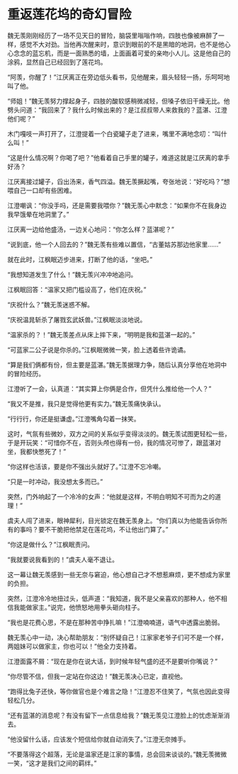 # 重返莲花坞的奇幻冒险

魏无羡刚刚经历了一场不见天日的冒险，脑袋里嗡嗡作响，四肢也像被麻醉了一样，感觉不大对劲。当他再次醒来时，意识到眼前的不是黑暗的地洞，也不是他心心念念的蓝忘机，而是一面熟悉的墙，上面画着可爱的亲吻小人儿。这是他自己的涂鸦，显然自己已经回到了莲花坞。

“阿羡，你醒了！”江厌离正在旁边低头看书，见他醒来，眉头轻轻一扬，乐呵呵地叫了他。

“师姐！”魏无羡努力撑起身子，四肢的酸软感稍微减轻，但嗓子依旧干燥无比。他劈头问道：“我回来了？我什么时候出来的？是江叔叔带人来救我的？蓝湛、江澄他们呢？”

木门嘎吱一声打开了，江澄提着一个白瓷罐子走了进来，嘴里不满地念叨：“叫什么叫！”

“这是什么情况啊？你喝了吧？”他看着自己手里的罐子，难道这就是江厌离的拿手好汤？

江厌离接过罐子，舀出汤来，香气四溢。魏无羡撅起嘴，夸张地说：“好吃吗？”想喂自己一口却有些困难。

江澄嘲讽：“你没手吗，还是需要我喂你？”魏无羡心中默念：“如果你不在我身边我早饿晕在地洞里了。”

江厌离一边给他盛汤，一边关心地问：“你怎么样？蓝湛呢？”

“说到底，他一个人回去的？”魏无羡有些难以置信，“古董姑苏那边他家里……”

就在此时，江枫眠迈步进来，打断了他的话，“坐吧。”

“我想知道发生了什么！”魏无羡兴冲冲地追问。

江枫眠回答：“温家又把门槛设高了，他们在庆祝。”

“庆祝什么？”魏无羡迷惑不解。

“庆祝温晁斩杀了屠戮玄武妖兽。”江枫眠淡淡地说。

“温家杀的？！”魏无羡差点从床上摔下来，“明明是我和蓝湛一起的。”

“可蓝家二公子说是你杀的。”江枫眠微微一笑，脸上透着些许诡谲。

“算是我们俩都有份，但主要是蓝湛。”魏无羡据理力争，随后认真分享他在地洞中的冒险经历。

江澄听了一会，认真道：“其实算上你俩是合作，但凭什么推给他一个人？”

“我又不是推，我只是觉得他更有实力。”魏无羡痛快承认。

“行行行，你还是挺谦虚。”江澄嘴角勾着一抹笑。

这时，气氛有些微妙，双方之间的关系似乎变得淡淡的。魏无羡试图更轻松一些，于是开玩笑：“可惜你不在，否则头颅也得有一份，我的情况可惨了，跟蓝湛对坐，我都快憋死了！”

“你这样也活该，要是你不强出头就好了。”江澄不忘冷嘲。

“只是一时冲动，我没想太多而已。”

突然，门外响起了一个冷冷的女声：“他就是这样，不明白明知不可而为之的道理！”

虞夫人闯了进来，眼神犀利，目光锁定在魏无羡身上。“你们真以为他能告诉你所有的事吗？要不干脆把他禁足在莲花坞，不让他出门算了。”

“你这是做什么？”江枫眠责问。

“我就要说我看到的！”虞夫人毫不退让。

这一幕让魏无羡感到一些无奈与窘迫，他心想自己才不想惹麻烦，更不想成为家里的负担。

突然，江澄冷冷地扭过头，低声道：“我知道，我不是父亲喜欢的那种人，他不相信我能做家主。”说完，他愤怒地用拳头砸向柱子。

“我也是花费心思，不是在那种苦中挣扎嘛！”江澄喃喃道，语气中透露出脆弱。

魏无羡心中一动，决心帮助朋友：“别怀疑自己！江家家老爷子们可不是一个样，两姐妹可以做家主，你也可以！”他全力支持着。

江澄面露不屑：“现在是你在说大话，到时候年轻气盛的还不是要听你嘴说？”

“你尽管不信，但我一定站在你这边！”魏无羡决心已定，直视他。

“跑得比兔子还快，等你做官也是个难言之隐！”江澄忍不住笑了，气氛也因此变得轻松几分。

“还有蓝湛的消息呢？有没有留下一点信息给我？”魏无羡见江澄脸上的忧虑渐渐消去。

“他没留什么话，应该发个短信给你就自动消失了。”江澄无奈摊手。

“不要落得这个超落，无论是温家还是江家的事情，总会回来谈谈的。”魏无羡微微一笑，“这才是我们之间的羁绊。”